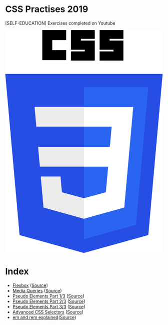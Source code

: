 # CSS Practises 2019
[SELF-EDUCATION] Exercises completed on Youtube

![CSS](css.png)

# Index
* [Flexbox](flexbox.html) ([Source](https://www.youtube.com/watch?v=JJSoEo8JSnc))
* [Media Queries](media-queries.html) ([Source](https://www.youtube.com/watch?v=4Av7ma4v46Y))
* [Pseudo Elements Part 1/3](pseudo-elements-part1.html) ([Source](https://www.youtube.com/watch?v=zGiirUiWslI))
* [Pseudo Elements Part 2/3](pseudo-elements-part2.html) ([Source](https://www.youtube.com/watch?v=xoRbkm8XgfQ))
* [Pseudo Elements Part 3/3](pseudo-elements-part3.html) ([Source](https://www.youtube.com/watch?v=djbtPnNmc0I))
* [Advanced CSS Selectors](advanced-css-selectors.html) ([Source](https://www.youtube.com/watch?v=Bcr70LIJcOk))
* [em and rem explained](em-and-rem-explained.html)([Source](https://www.youtube.com/watch?v=_-aDOAMmDHI))
